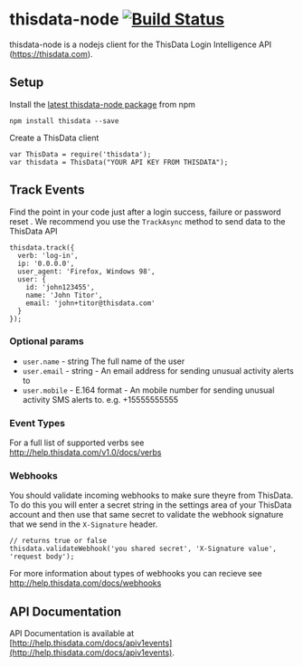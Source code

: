 thisdata-node [![Build Status](https://travis-ci.org/thisdata/thisdata-node.png?branch=master)](https://travis-ci.org/thisdata/thisdata-dotnet)
=============

thisdata-node is a nodejs client for the ThisData Login Intelligence API (https://thisdata.com).

## Setup
Install the [latest thisdata-node package]() from npm
```
npm install thisdata --save
```

Create a ThisData client
```
var ThisData = require('thisdata');
var thisdata = ThisData("YOUR API KEY FROM THISDATA");
```

## Track Events
Find the point in your code just after a login success, failure or password reset .
We recommend you use the `TrackAsync` method to send data to the ThisData API
```
thisdata.track({
  verb: 'log-in',
  ip: '0.0.0.0',
  user_agent: 'Firefox, Windows 98',
  user: {
    id: 'john123455',
    name: 'John Titor',
    email: 'john+titor@thisdata.com'
  }
});
```

### Optional params
* `user.name` - string The full name of the user
* `user.email` - string - An email address for sending unusual activity alerts to
* `user.mobile` - E.164 format - An mobile number for sending unusual activity SMS alerts to. e.g. +15555555555

### Event Types
For a full list of supported verbs see http://help.thisdata.com/v1.0/docs/verbs

### Webhooks
You should validate incoming webhooks to make sure theyre from ThisData. To do this you will enter a secret string
in the settings area of your ThisData account and then use that same secret to validate the webhook signature
that we send in the `X-Signature` header.

```
// returns true or false
thisdata.validateWebhook('you shared secret', 'X-Signature value', 'request body');
```

For more information about types of webhooks you can recieve see http://help.thisdata.com/docs/webhooks

## API Documentation

API Documentation is available at [http://help.thisdata.com/docs/apiv1events](http://help.thisdata.com/docs/apiv1events).

